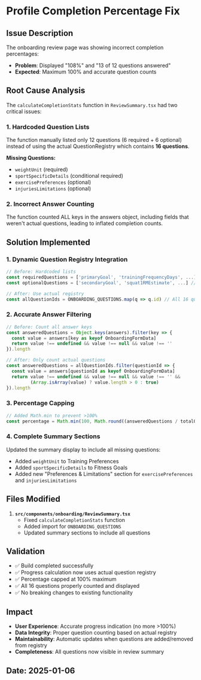 # Profile Completion Percentage Fix

## Issue Description

The onboarding review page was showing incorrect completion percentages:
- **Problem**: Displayed "108%" and "13 of 12 questions answered"
- **Expected**: Maximum 100% and accurate question counts

## Root Cause Analysis

The `calculateCompletionStats` function in `ReviewSummary.tsx` had two critical issues:

### 1. Hardcoded Question Lists
The function manually listed only 12 questions (6 required + 6 optional) instead of using the actual QuestionRegistry which contains **16 questions**.

**Missing Questions:**
- `weightUnit` (required)
- `sportSpecificDetails` (conditional required)
- `exercisePreferences` (optional)
- `injuriesLimitations` (optional)

### 2. Incorrect Answer Counting
The function counted ALL keys in the answers object, including fields that weren't actual questions, leading to inflated completion counts.

## Solution Implemented

### 1. Dynamic Question Registry Integration
```typescript
// Before: Hardcoded lists
const requiredQuestions = ['primaryGoal', 'trainingFrequencyDays', ...] // Only 6
const optionalQuestions = ['secondaryGoal', 'squat1RMEstimate', ...] // Only 6

// After: Use actual registry
const allQuestionIds = ONBOARDING_QUESTIONS.map(q => q.id) // All 16 questions
```

### 2. Accurate Answer Filtering
```typescript
// Before: Count all answer keys
const answeredQuestions = Object.keys(answers).filter(key => {
  const value = answers[key as keyof OnboardingFormData]
  return value !== undefined && value !== null && value !== ''
}).length

// After: Only count actual questions
const answeredQuestions = allQuestionIds.filter(questionId => {
  const value = answers[questionId as keyof OnboardingFormData]
  return value !== undefined && value !== null && value !== '' && 
         (Array.isArray(value) ? value.length > 0 : true)
}).length
```

### 3. Percentage Capping
```typescript
// Added Math.min to prevent >100%
const percentage = Math.min(100, Math.round((answeredQuestions / totalQuestions) * 100))
```

### 4. Complete Summary Sections
Updated the summary display to include all missing questions:
- Added `weightUnit` to Training Preferences
- Added `sportSpecificDetails` to Fitness Goals  
- Added new "Preferences & Limitations" section for `exercisePreferences` and `injuriesLimitations`

## Files Modified

1. **`src/components/onboarding/ReviewSummary.tsx`**
   - Fixed `calculateCompletionStats` function
   - Added import for `ONBOARDING_QUESTIONS`
   - Updated summary sections to include all questions

## Validation

- ✅ Build completed successfully
- ✅ Progress calculation now uses actual question registry
- ✅ Percentage capped at 100% maximum
- ✅ All 16 questions properly counted and displayed
- ✅ No breaking changes to existing functionality

## Impact

- **User Experience**: Accurate progress indication (no more >100%)
- **Data Integrity**: Proper question counting based on actual registry
- **Maintainability**: Automatic updates when questions are added/removed from registry
- **Completeness**: All questions now visible in review summary

## Date: 2025-01-06 